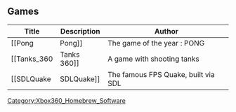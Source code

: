 <onlyinclude>

## Games

| Title          | Description   | Author                              |
| -------------- | ------------- | ----------------------------------- |
| \[\[Pong       | Pong\]\]      | The game of the year : PONG         |
| \[\[Tanks_360 | Tanks 360\]\] | A game with shooting tanks          |
| \[\[SDLQuake   | SDLQuake\]\]  | The famous FPS Quake, built via SDL |

</onlyinclude>

[Category:Xbox360_Homebrew_Software](Category_Xbox360_Homebrew_Software)